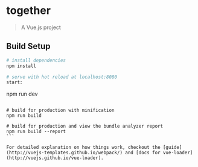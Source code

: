 # together

> A Vue.js project

## Build Setup

``` bash
# install dependencies
npm install

# serve with hot reload at localhost:8080
start:   
````
npm run dev
````

# build for production with minification
npm run build

# build for production and view the bundle analyzer report
npm run build --report
```

For detailed explanation on how things work, checkout the [guide](http://vuejs-templates.github.io/webpack/) and [docs for vue-loader](http://vuejs.github.io/vue-loader).
